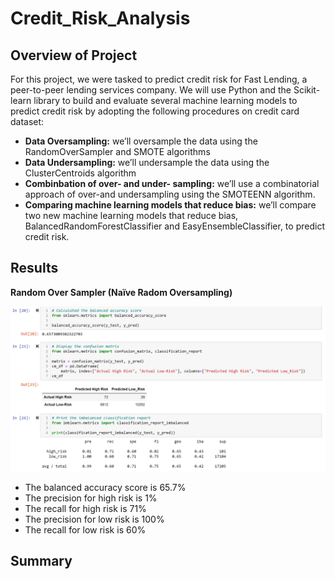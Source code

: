 # Credit_Risk_Analysis

## Overview of Project

For this project, we were tasked to predict credit risk for Fast Lending, a peer-to-peer lending services company. We will use Python and the Scikit-learn library to build and evaluate several machine learning models to predict credit risk by adopting the following procedures on credit card dataset:

+ **Data Oversampling:** we’ll oversample the data using the RandomOverSampler and SMOTE algorithms
+ **Data Undersampling:**  we’ll undersample the data using the ClusterCentroids algorithm
+ **Combinbation of over- and under- sampling:** we’ll use a combinatorial approach of over-and undersampling using the SMOTEENN algorithm.
+ **Comparing machine learning models that reduce bias:**  we’ll compare two new machine learning models that reduce bias, BalancedRandomForestClassifier and EasyEnsembleClassifier, to predict credit risk.



## Results

**Random Over Sampler (Naïve Radom Oversampling)**

![random_oversampler](https://github.com/nnamdiilokah/Credit_Risk_Analysis/blob/main/Figures/random_oversampler.png)

+ The balanced accuracy score is 65.7%
+ The precision for high risk is 1%
+ The recall for high risk is 71%
+ The precision for low risk is 100%
+ The recall for low risk is 60%



## Summary



